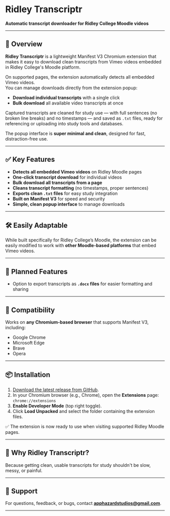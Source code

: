 # Ridley Transcriptr

**Automatic transcript downloader for Ridley College Moodle videos**

---

## 🎯 Overview

**Ridley Transcriptr** is a lightweight Manifest V3 Chromium extension that makes it easy to download clean transcripts
from Vimeo videos embedded in Ridley College's Moodle platform.

On supported pages, the extension automatically detects all embedded Vimeo videos.  
You can manage downloads directly from the extension popup:

- **Download individual transcripts** with a single click
- **Bulk download** all available video transcripts at once

Captured transcripts are cleaned for study use — with full sentences (no broken line breaks) and no timestamps — and
saved as `.txt` files, ready for referencing or uploading into study tools and databases.

The popup interface is **super minimal and clean**, designed for fast, distraction-free use.

---

## ✅ Key Features

- **Detects all embedded Vimeo videos** on Ridley Moodle pages
- **One-click transcript download** for individual videos
- **Bulk download all transcripts from a page**
- **Cleans transcript formatting** (no timestamps, proper sentences)
- **Exports clean `.txt` files** for easy study integration
- **Built on Manifest V3** for speed and security
- **Simple, clean popup interface** to manage downloads

---

## 🛠️ Easily Adaptable

While built specifically for Ridley College’s Moodle, the extension can be easily modified to work with **other
Moodle-based platforms** that embed Vimeo videos.

---

## 🧪 Planned Features

- Option to export transcripts as **`.docx` files** for easier formatting and sharing

---

## 🔧 Compatibility

Works on **any Chromium-based browser** that supports Manifest V3, including:

- Google Chrome
- Microsoft Edge
- Brave
- Opera

---

## 📦 Installation

1. [Download the latest release from GitHub](https://github.com/AppHazard-Studios/Ridley-Transcriptr/releases).
2. In your Chromium browser (e.g., Chrome), open the **Extensions** page:  
   `chrome://extensions`
3. **Enable Developer Mode** (top right toggle).
4. Click **Load Unpacked** and select the folder containing the extension files.

✅ The extension is now ready to use when visiting supported Ridley Moodle pages.

---

## 💬 Why Ridley Transcriptr?

Because getting clean, usable transcripts for study shouldn't be slow, messy, or painful.

---

## 📩 Support

For questions, feedback, or bugs, contact **apphazardstudios@gmail.com**.

---

<!--  
Tags: Ridley College, Moodle, Vimeo downloader, transcript downloader, study tool, Manifest V3 extension, Chromium extension, education tools
-->